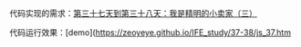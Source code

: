 代码实现的需求：[第三十七天到第三十八天：我是精明的小卖家（三）](http://ife.baidu.com/course/detail/id/56)

代码运行效果：[demo](https://zeoyeye.github.io/IFE_study/37-38/js_37.htm
